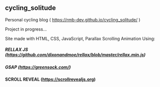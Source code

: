 ## cycling_solitude

Personal cycling blog ( https://rmb-dev.github.io/cycling_solitude/ )

Project in progress...

Site made with HTML, CSS, JavaScript, Parallax Scrolling Animation Using:

##### RELLAX JS (https://github.com/dixonandmoe/rellax/blob/master/rellax.min.js)
##### GSAP (https://greensock.com/)
#### SCROLL REVEAL (https://scrollrevealjs.org)
